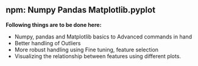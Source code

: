 ## npm: Numpy Pandas Matplotlib.pyplot
**Following things are to be done here:**
- Numpy, pandas and Matplotlib basics to Advanced commands in hand
- Better handling of Outliers
- More robust handling using Fine tuning, feature selection
- Visualizing the relationship between features using different plots.